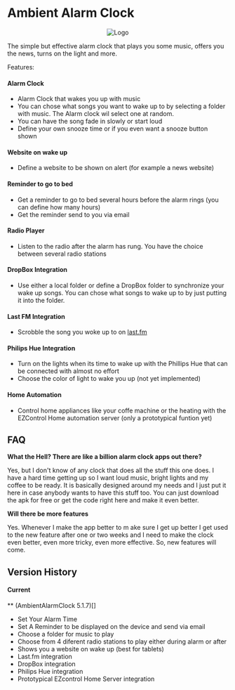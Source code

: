 # Ambient Alarm Clock

<p align="center">
<img src="https://raw.github.com/TVLuke/AmbientAlarmClock/master/res/drawable-mdpi/icon.png" alt="Logo"/>
</p>

The simple but effective alarm clock that plays you some music, offers you the news, turns on the light and more.

Features:
#### Alarm Clock
* Alarm Clock that wakes you up with music
* You can chose what songs you want to wake up to by selecting a folder with music. The Alarm clock wil select one at random.
* You can have the song fade in slowly or start loud
* Define your own snooze time or if you even want a snooze button shown

#### Website on wake up
* Define a website to be shown on alert (for example a news website)

#### Reminder to go to bed
* Get a reminder to go to bed several hours before the alarm rings (you can define how many hours)
* Get the reminder send to you via email

#### Radio Player
* Listen to the radio after the alarm has rung. You have the choice between several radio stations

#### DropBox Integration
* Use either a local folder or define a DropBox folder to synchronize your wake up songs. You can chose what songs to wake up to by just putting it into the folder.

#### Last FM Integration
* Scrobble the song you woke up to on [last.fm](http://www.last.fm)

#### Philips Hue Integration
* Turn on the lights when its time to wake up with the Phillips Hue that can be connected with almost no effort
* Choose the color of light to wake you up (not yet implemented)

#### Home Automation
* Control home appliances like your coffe machine or the heating with the EZControl Home automation server (only a prototypical funtion yet)

## FAQ
**What the Hell? There are like a billion alarm clock apps out there?**

Yes, but I don't know of any clock that does all the stuff this one does. I have a hard time getting up so I want loud music, bright lights 
and my coffee to be ready. It is basically designed around my needs and I just put it here in case anybody wants to have this stuff too. You can just download the apk for free or get the code right here and make it even better.

**Will there be more features**

Yes. Whenever I make the app better to m ake sure I get up better I get used to the new feature after one or two weeks and I need to make the clock even better, even more tricky, even more effective. So, new features will come.

## Version History
#### Current
** (AmbientAlarmClock 5.1.7)[]
* Set Your Alarm Time
* Set A Reminder to be displayed on the device and send via email
* Choose a folder for music to play
* Choose from 4 diferent radio stations to play either during alarm or after
* Shows you a website on wake up (best for tablets)
* Last.fm integration
* DropBox integration
* Philips Hue integration
* Prototypical EZcontrol Home Server integration